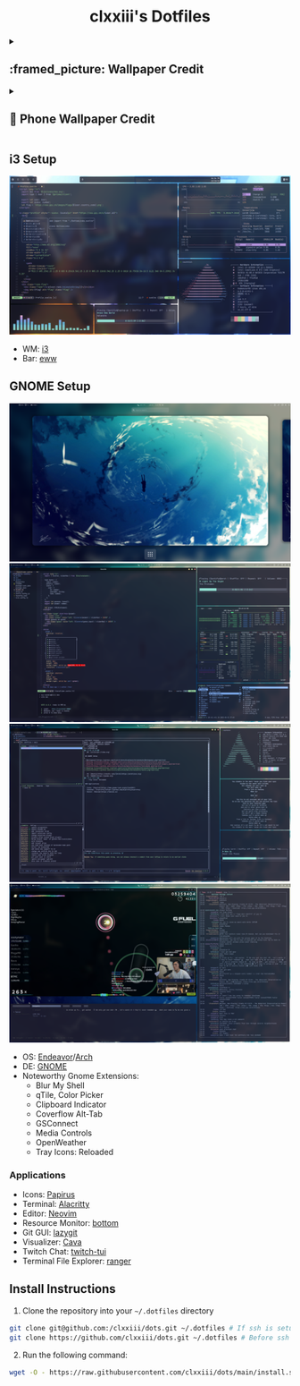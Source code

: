 <div align="center">
<h1>clxxiii's Dotfiles</h1>
</div>

<details>
  <summary><h2>:framed_picture: Wallpaper Credit</h2></summary>
  
  | Wallpaper | Credit |
  | :-------: | ------ |
  | ![Wallpaper](https://github.com/clxxiii/dots/blob/main/Wallpapers/93552201_p0_master1200.jpg?raw=true) | [@huashiJW](https://twitter.com/huashiJW) |
  | ![Wallpaper](https://github.com/clxxiii/dots/blob/main/Wallpapers/94444759_p0_master1200.jpg?raw=true) | [@huashiJW](https://twitter.com/huashiJW) |
  | ![Wallpaper](https://github.com/clxxiii/dots/blob/main/Wallpapers/96404461_p0_master1200.jpg?raw=true) | [@huashiJW](https://twitter.com/huashiJW) |
  | ![Wallpaper](https://github.com/clxxiii/dots/blob/main/Wallpapers/96981854_p0_master1200.jpg?raw=true) | [@huashiJW](https://twitter.com/huashiJW) |
  | ![Wallpaper](https://github.com/clxxiii/dots/blob/main/Wallpapers/97694352_p0_master1200.jpg?raw=true) | [@huashiJW](https://twitter.com/huashiJW) |
  | ![Wallpaper](https://github.com/clxxiii/dots/blob/main/Wallpapers/Archlinux-digital-art-Linux-Arch-Linux-tech-1936825.jpg?raw=true) | [0x604](https://wallhaven.cc/w/ym1zx7) |
  | ![Wallpaper](https://github.com/clxxiii/dots/blob/main/Wallpapers/arch-black-4k.png?raw=true) | [Catppuccin Wallpapers](https://github.com/catppuccin/wallpapers) |
  | ![Wallpaper](https://github.com/clxxiii/dots/blob/main/Wallpapers/arch-magenta-blue-1920x1080.png?raw=true) | [Catppuccin Wallpapers](https://github.com/catppuccin/wallpapers) |
  | ![Wallpaper](https://raw.githubusercontent.com/clxxiii/dots/main/Wallpapers/binarymine-dribbble-01.webp) | [Catppuccin Wallpapers](https://github.com/catppuccin/wallpapers) |
  | ![Wallpaper](https://github.com/clxxiii/dots/blob/main/Wallpapers/cat.jpeg?raw=true) | [Max Asabin](https://twitter.com/AsabinArt/status/1623658705580445696) |
  | ![Wallpaper](https://raw.githubusercontent.com/clxxiii/dots/main/Wallpapers/endeavour-black-4k.png) | [Catppuccin Wallpapers](https://github.com/catppuccin/wallpapers) |
  | ![Wallpaper](https://raw.githubusercontent.com/clxxiii/dots/main/Wallpapers/hollow%20knight.jpeg?raw=true) | I'm struggling to find the original artist, [here](https://www.pxfuel.com/en/desktop-wallpaper-qvyhi) is the post that's led me the closest to finding it. |
  | ![Wallpaper](https://raw.githubusercontent.com/clxxiii/dots/main/Wallpapers/ubuntu-linux-minimal-4k-on.jpg?raw=true) | Also struggling to find the artist on this one. [Here's my best guess as to who it is](https://www.reddit.com/r/Ubuntu/comments/sozh71/i_made_some_4k_coloured_ubuntu_logo_wallpapers/). |
  | ![Wallpaper](https://raw.githubusercontent.com/clxxiii/dots/main/Wallpapers/ubuntu-magenta-blue-1920x1080.png?raw=true) | [Catppuccin Wallpapers](https://github.com/catppuccin/wallpapers) |
  | ![Wallpaper](https://raw.githubusercontent.com/clxxiii/dots/main/Wallpapers/wallpaper-red-gradient.png?raw=true) | [vinceliuice](https://github.com/vinceliuice/Fluent-gtk-theme) |
  | ![Wallpaper](https://raw.githubusercontent.com/clxxiii/dots/main/Wallpapers/wallpaper.jpg) | [rmradev](https://www.instagram.com/rmradev/) |
</details>

<details>
  <summary><h2>📱 Phone Wallpaper Credit</h2></summary>
  
  | Wallpaper | Credit |
  | :-------: | ------ |
  | ![Wallpaper](https://raw.githubusercontent.com/clxxiii/dots/main/Wallpapers/phone/crystal%20peaks.webp) | [u/CometShine](https://www.reddit.com/r/HollowKnight/comments/amzqrx/crystal_peak/) |
  | ![Wallpaper](https://raw.githubusercontent.com/clxxiii/dots/main/Wallpapers/phone/path%20of%20pain.webp) | [u/CometShine](https://www.reddit.com/r/HollowKnight/comments/9kd9c8/path_of_pain/?st=JRQL4MVH&sh=decd4e69) |
</details>


## i3 Setup

![i3](https://github.com/clxxiii/dots/blob/main/Screenshots/i3.png?raw=true)

- WM: [i3](https://i3wm.org)
- Bar: [eww](https://github.com/elkowar/eww)

## GNOME Setup

![Workspaces](https://github.com/clxxiii/dots/blob/main/Screenshots/Workspaces.png?raw=true)
![Desktop Screenshot](https://github.com/clxxiii/dots/blob/main/Screenshots/Neovim.png?raw=true)
![Desktop Screenshot 2](https://github.com/clxxiii/dots/blob/main/Screenshots/Lazygit.png?raw=true)
![Twitch](https://github.com/clxxiii/dots/blob/main/Screenshots/Twitch.png?raw=true)

- OS: [Endeavor](https://endeavouros.com)/[Arch](https://archlinux.org)
- DE: [GNOME](https://gnome.org)
- Noteworthy Gnome Extensions:
  - Blur My Shell
  - qTile, Color Picker
  - Clipboard Indicator
  - Coverflow Alt-Tab
  - GSConnect
  - Media Controls
  - OpenWeather
  - Tray Icons: Reloaded

### Applications

- Icons: [Papirus](https://www.gnome-look.org/p/1166289/)
- Terminal: [Alacritty](https://github.com/alacritty/alacritty)
- Editor: [Neovim](https://neovim.io)
- Resource Monitor: [bottom](https://github.com/ClementTsang/bottom)
- Git GUI: [lazygit](https://github.com/jesseduffield/lazygit)
- Visualizer: [Cava](https://github.com/karlstab/cava)
- Twitch Chat: [twitch-tui](https://github.com/Xithrius/twitch-tui)
- Terminal File Explorer: [ranger](https://github.com/ranger/ranger)

## Install Instructions

1. Clone the repository into your `~/.dotfiles` directory

```bash
git clone git@github.com:/clxxiii/dots.git ~/.dotfiles # If ssh is setup
git clone https://github.com/clxxiii/dots.git ~/.dotfiles # Before ssh setup
```

2. Run the following command:

```bash
wget -O - https://raw.githubusercontent.com/clxxiii/dots/main/install.sh | sh
```
